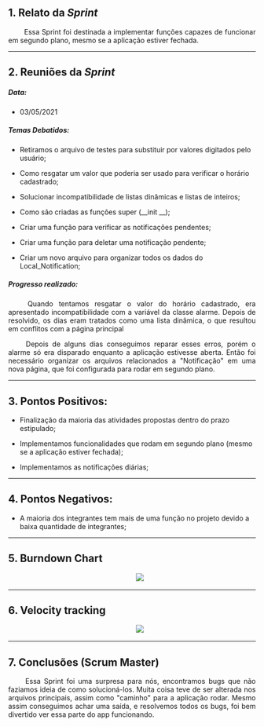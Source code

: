 ## 1. Relato da _Sprint_

<p align="justify">&emsp;&emsp; Essa Sprint foi destinada a implementar funções capazes de funcionar em segundo plano, mesmo se a aplicação estiver fechada.</p>


------------
## 2. Reuniões da _Sprint_ 
##### Data:
- 03/05/2021

##### _Temas Debatidos:_

-  Retiramos o arquivo de testes para substituir por valores digitados pelo usuário;

-  Como resgatar um valor que poderia ser usado para verificar o horário cadastrado;

-  Solucionar incompatibilidade de listas dinâmicas e listas de inteiros;

-  Como são criadas as funções super (__init __);

-  Criar uma função para verificar as notificações pendentes;

-  Criar uma função para deletar uma notificação pendente;

-  Criar um novo arquivo para organizar todos os dados do Local_Notification;


##### Progresso realizado: 

<p align="justify">&emsp;&emsp; Quando tentamos resgatar o valor do horário cadastrado, era apresentado incompatibilidade com a variável da classe alarme. Depois de resolvido, os dias eram tratados como uma lista dinâmica, o que resultou em conflitos com a página principal</p>

<p align="justify">&emsp;&emsp; Depois de alguns dias conseguimos reparar esses erros, porém o alarme só era disparado enquanto a aplicação estivesse aberta. Então foi necessário organizar os arquivos relacionados a "Notificação" em uma nova página, que foi configurada para rodar em segundo plano.</p>

------------

## 3. Pontos Positivos:

* Finalização da maioria das atividades propostas dentro do prazo estipulado;

* Implementamos funcionalidades que rodam em segundo plano (mesmo se a aplicação estiver fechada);

* Implementamos as notificações diárias;

-----------

## 4. Pontos Negativos:

* A maioria dos integrantes tem mais de uma função no projeto devido a baixa quantidade de integrantes;

-----------

## 5. Burndown Chart
<p align = "center"> &emsp;&emsp; <img src="https://raw.githubusercontent.com/fga-eps-mds/MDS-2020-2-G9/70c8420c8c7c8e852c74844767f7ab4e3939b6fd/docs/Sprints/Gr%C3%A1ficos/Burn%20Down%20(7).jpeg">
</p>

-----------

## 6. Velocity tracking
<p align = "center"> &emsp;&emsp; <img src="https://raw.githubusercontent.com/fga-eps-mds/MDS-2020-2-G9/70c8420c8c7c8e852c74844767f7ab4e3939b6fd/docs/Sprints/Gr%C3%A1ficos/Velocity%20tracking%20(5).jpeg">
</p>

-----------

## 7. Conclusões (Scrum Master)

<p align="justify">&emsp;&emsp; Essa Sprint foi uma surpresa para nós, encontramos bugs que não faziamos ideia de como solucioná-los. Muita coisa teve de ser alterada nos arquivos principais, assim como "caminho" para a aplicação rodar. Mesmo assim conseguimos achar uma saída, e resolvemos todos os bugs, foi bem divertido ver essa parte do app funcionando.</p>